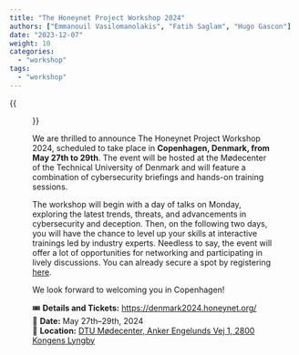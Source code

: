 ```yaml
---
title: "The Honeynet Project Workshop 2024"
authors: ["Emmanouil Vasilomanolakis", "Fatih Saglam", "Hugo Gascon"]
date: "2023-12-07"
weight: 10
categories: 
  - "workshop"
tags: 
  - "workshop"
---
```



{{<figure src="/2023/12/07/the-honeynet-project-workshop-2024-in-copenhagen-denmark/images/copenhagen.webp" alt="Copenhagen" width="96%">}}

We are thrilled to announce The Honeynet Project Workshop 2024, scheduled to take place in **Copenhagen, Denmark, from May 27th to 29th**. 
The event will be hosted at the Mødecenter of the Technical University of Denmark and will feature a combination of cybersecurity briefings and hands-on training sessions. 
<!--more-->
The workshop will begin with a day of talks on Monday, exploring the latest trends, threats, and advancements in cybersecurity and deception. Then, on the following two days, you will have the chance to level up your skills at interactive trainings led by industry experts. Needless to say, the event will offer a lot of opportunities for networking and participating in lively discussions. You can already secure a spot by registering [here](https://denmark2024.honeynet.org/registration/).


We look forward to welcoming you in Copenhagen!

🎟️ **Details and Tickets:** <https://denmark2024.honeynet.org/>  
📅 **Date:** May 27th–29th, 2024  
📍 **Location:**
[
DTU Mødecenter,
Anker Engelunds Vej 1,
2800 Kongens Lyngby
](https://goo.gl/maps/2wQjZxoBaUWgpVCF8)
